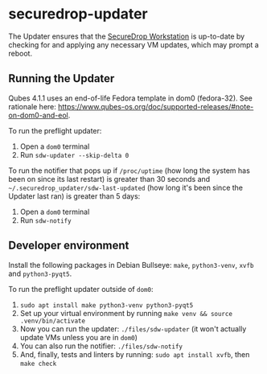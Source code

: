 # securedrop-updater

The Updater ensures that the [SecureDrop Workstation](https://github.com/freedomofpress/securedrop-workstation/) is up-to-date by checking for and applying any necessary VM updates, which may prompt a reboot.

## Running the Updater

Qubes 4.1.1 uses an end-of-life Fedora template in dom0 (fedora-32). See rationale here: https://www.qubes-os.org/doc/supported-releases/#note-on-dom0-and-eol.

To run the preflight updater:
1. Open a `dom0` terminal
2. Run `sdw-updater --skip-delta 0`

To run the notifier that pops up if `/proc/uptime` (how long the system has been on since its last restart) is greater than 30 seconds and `~/.securedrop_updater/sdw-last-updated` (how long it's been since the Updater last ran) is greater than 5 days:
1. Open a `dom0` terminal
2. Run `sdw-notify`

## Developer environment

Install the following packages in Debian Bullseye: `make`, `python3-venv`, `xvfb` and `python3-pyqt5`.

To run the preflight updater outside of `dom0`:

1. `sudo apt install make python3-venv python3-pyqt5`
2. Set up your virtual environment by running `make venv && source .venv/bin/activate`
3. Now you can run the updater: `./files/sdw-updater` (it won't actually update VMs unless you are in `dom0`)
4. You can also run the notifier: `./files/sdw-notify`
5. And, finally, tests and linters by running: `sudo apt install xvfb`, then `make check`
